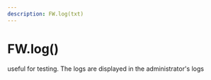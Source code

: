 ```yaml
---
description: FW.log(txt)
---
```


# FW.log\(\)

useful for testing. The logs are displayed in the administrator's logs

